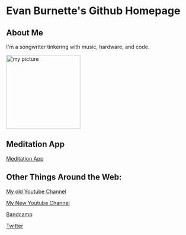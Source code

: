 # Evan Burnette's Github Homepage

## About Me
I'm a songwriter tinkering with music, hardware, and code.

<img alt="my picture" src=https://f4.bcbits.com/img/a2287957903_16.jpg width=200/>

## Meditation App
[Meditation App](/meditationApp/)

## Other Things Around the Web:
[My old Youtube Channel](https://www.Youtube.com/user/evanBurnettemusic2)

[My New Youtube Channel](https://www.Youtube.com/user/EvanBurnettemusic)

[Bandcamp](https://evanburnettemusic.bandcamp.com)

[Twitter](https://twitter.com/emburnette)
